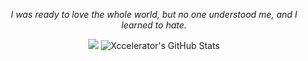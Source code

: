 <p align = "center"><i> I was ready to love the whole world, but no one understood me, and I learned to hate.</i></p>



   <p align = "center">
    <img src = "https://github-readme-stats.vercel.app/api/top-langs/?username=CristianBudeanu&hide=html,css,java&title_color=ffffff&text_color=c9cacc&icon_color=2bbc8a&bg_color=0d1117&langs_count=3">
  <img src="https://github-readme-stats.vercel.app/api?username=CristianBudeanu&show_icons=true&line_height=27&count_private=true&title_color=ffffff&text_color=c9cacc&icon_color=ffffff&bg_color=0d1117" alt="Xccelerator's GitHub Stats" />
</p>
